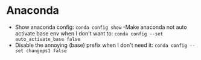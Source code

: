 # Anaconda
- Show anaconda config:
`conda config show`
-Make anaconda not auto activate base env when I don't want to:
`conda config --set auto_activate_base false`
- Disable the annoying (base) prefix when I don't need it:
`conda config --set changeps1 false`